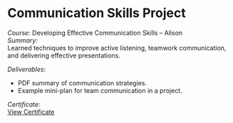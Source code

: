 # Communication Skills Project

*Course:* Developing Effective Communication Skills – Alison  
*Summary:*  
Learned techniques to improve active listening, teamwork communication, and delivering effective presentations.  

*Deliverables:*  
- PDF summary of communication strategies.  
- Example mini-plan for team communication in a project.  

*Certificate:*  
[View Certificate](https://alison.com/shop?clear=1)
